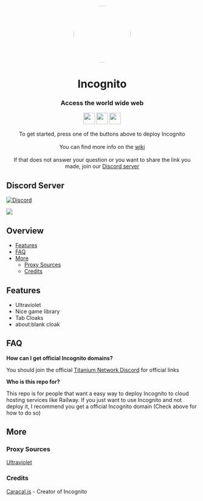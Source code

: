 <div align="center">
         
<img style="border-radius:50%" height="150px" src="https://raw.githubusercontent.com/IDontCodee/Incognito/main/static/index.svg">

<h1>Incognito</h1>

<h3>Access the world wide web</h3>

</div>

<p align="center">
<a href="https://heroku.com/deploy?template=https://github.com/IfeeIhappy/forkedincg"><img height="30px" src="https://img.shields.io/badge/heroku-%23430098.svg?style=for-the-badge&logo=heroku&logoColor=white"><img></a>
<a href="https://github.com/IDontCodee/Incognito/wiki/About-Replit..."><img height="30px" src="https://raw.githubusercontent.com/IDontCodee/Incognito/main/deploy/replit.svg"><img></a>
<a href="https://railway.app/new/template?template=https://github.com/IDontCodee/Incognito"><img height="30px" src="https://img.shields.io/badge/Railway-%234f0599.svg?style=for-the-badge&logo=railway&logoColor=white"><img></a>
</p>
         
<div align="center">
         To get started, press one of the buttons above to deploy Incognito
         <br>
         <br>
         You can find more info on the <a href="https://github.com/IDontCodee/Incognito/">wiki</a>
         <br>
         <br>
         If that does not answer your question or you want to share the link you made, join our <a href="#discord-server">Discord server</a>
</div>

## Discord Server

[![Discord](https://img.shields.io/badge/Discord-%237289DA.svg?style=for-the-badge&logo=discord&logoColor=white)](https://discord.gg/J3VPy5Vy8x)

<!-- Hi there -->
<a class="discord-widget" href="https://discord.gg/J3VPy5Vy8x" title="Join us on Discord">
<img src="https://discordapp.com/api/guilds/$server-id/widget.png?style=banner2" <="" img="">        </a>

## Overview

- [Features](#features)
- [FAQ](#faq)
- [More](#more)
  - [Proxy Sources](#proxy-sources)
  - [Credits](#credits)


## Features

- Ultraviolet
- Nice game library
- Tab Cloaks
- about:blank cloak

## FAQ

**How can I get official Incognito domains?**

You should join the official [Titanium Network Discord](https://discord.gg/unblock) for official links

**Who is this repo for?**

This repo is for people that want a easy way to deploy Incognito to cloud hosting services like Railway. If you just want to use Incognito and not deploy it, I recommend you get a official Incognito domain (Check above for how to do so)

## More

### Proxy Sources

[Ultraviolet](https://github.com/titaniumnetwork-dev/Ultraviolet)

### Credits

[Caracal.js](https://github.com/caracal-js) - Creator of Incognito
